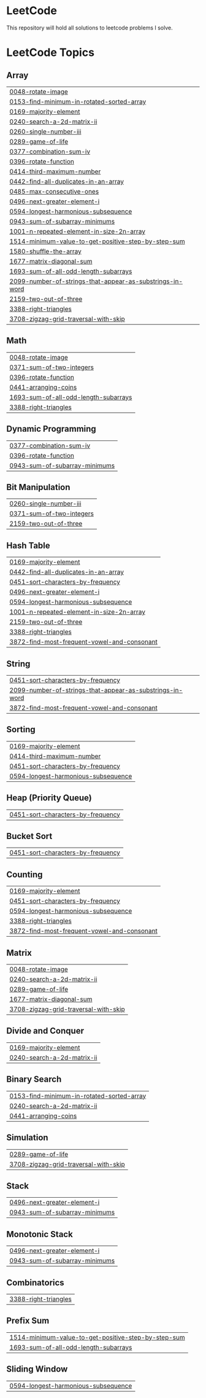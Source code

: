 # LeetCode
This repository will hold all solutions to leetcode problems I solve.

<!---LeetCode Topics Start-->
# LeetCode Topics
## Array
|  |
| ------- |
| [0048-rotate-image](https://github.com/devinbowler/LeetCode/tree/master/0048-rotate-image) |
| [0153-find-minimum-in-rotated-sorted-array](https://github.com/devinbowler/LeetCode/tree/master/0153-find-minimum-in-rotated-sorted-array) |
| [0169-majority-element](https://github.com/devinbowler/LeetCode/tree/master/0169-majority-element) |
| [0240-search-a-2d-matrix-ii](https://github.com/devinbowler/LeetCode/tree/master/0240-search-a-2d-matrix-ii) |
| [0260-single-number-iii](https://github.com/devinbowler/LeetCode/tree/master/0260-single-number-iii) |
| [0289-game-of-life](https://github.com/devinbowler/LeetCode/tree/master/0289-game-of-life) |
| [0377-combination-sum-iv](https://github.com/devinbowler/LeetCode/tree/master/0377-combination-sum-iv) |
| [0396-rotate-function](https://github.com/devinbowler/LeetCode/tree/master/0396-rotate-function) |
| [0414-third-maximum-number](https://github.com/devinbowler/LeetCode/tree/master/0414-third-maximum-number) |
| [0442-find-all-duplicates-in-an-array](https://github.com/devinbowler/LeetCode/tree/master/0442-find-all-duplicates-in-an-array) |
| [0485-max-consecutive-ones](https://github.com/devinbowler/LeetCode/tree/master/0485-max-consecutive-ones) |
| [0496-next-greater-element-i](https://github.com/devinbowler/LeetCode/tree/master/0496-next-greater-element-i) |
| [0594-longest-harmonious-subsequence](https://github.com/devinbowler/LeetCode/tree/master/0594-longest-harmonious-subsequence) |
| [0943-sum-of-subarray-minimums](https://github.com/devinbowler/LeetCode/tree/master/0943-sum-of-subarray-minimums) |
| [1001-n-repeated-element-in-size-2n-array](https://github.com/devinbowler/LeetCode/tree/master/1001-n-repeated-element-in-size-2n-array) |
| [1514-minimum-value-to-get-positive-step-by-step-sum](https://github.com/devinbowler/LeetCode/tree/master/1514-minimum-value-to-get-positive-step-by-step-sum) |
| [1580-shuffle-the-array](https://github.com/devinbowler/LeetCode/tree/master/1580-shuffle-the-array) |
| [1677-matrix-diagonal-sum](https://github.com/devinbowler/LeetCode/tree/master/1677-matrix-diagonal-sum) |
| [1693-sum-of-all-odd-length-subarrays](https://github.com/devinbowler/LeetCode/tree/master/1693-sum-of-all-odd-length-subarrays) |
| [2099-number-of-strings-that-appear-as-substrings-in-word](https://github.com/devinbowler/LeetCode/tree/master/2099-number-of-strings-that-appear-as-substrings-in-word) |
| [2159-two-out-of-three](https://github.com/devinbowler/LeetCode/tree/master/2159-two-out-of-three) |
| [3388-right-triangles](https://github.com/devinbowler/LeetCode/tree/master/3388-right-triangles) |
| [3708-zigzag-grid-traversal-with-skip](https://github.com/devinbowler/LeetCode/tree/master/3708-zigzag-grid-traversal-with-skip) |
## Math
|  |
| ------- |
| [0048-rotate-image](https://github.com/devinbowler/LeetCode/tree/master/0048-rotate-image) |
| [0371-sum-of-two-integers](https://github.com/devinbowler/LeetCode/tree/master/0371-sum-of-two-integers) |
| [0396-rotate-function](https://github.com/devinbowler/LeetCode/tree/master/0396-rotate-function) |
| [0441-arranging-coins](https://github.com/devinbowler/LeetCode/tree/master/0441-arranging-coins) |
| [1693-sum-of-all-odd-length-subarrays](https://github.com/devinbowler/LeetCode/tree/master/1693-sum-of-all-odd-length-subarrays) |
| [3388-right-triangles](https://github.com/devinbowler/LeetCode/tree/master/3388-right-triangles) |
## Dynamic Programming
|  |
| ------- |
| [0377-combination-sum-iv](https://github.com/devinbowler/LeetCode/tree/master/0377-combination-sum-iv) |
| [0396-rotate-function](https://github.com/devinbowler/LeetCode/tree/master/0396-rotate-function) |
| [0943-sum-of-subarray-minimums](https://github.com/devinbowler/LeetCode/tree/master/0943-sum-of-subarray-minimums) |
## Bit Manipulation
|  |
| ------- |
| [0260-single-number-iii](https://github.com/devinbowler/LeetCode/tree/master/0260-single-number-iii) |
| [0371-sum-of-two-integers](https://github.com/devinbowler/LeetCode/tree/master/0371-sum-of-two-integers) |
| [2159-two-out-of-three](https://github.com/devinbowler/LeetCode/tree/master/2159-two-out-of-three) |
## Hash Table
|  |
| ------- |
| [0169-majority-element](https://github.com/devinbowler/LeetCode/tree/master/0169-majority-element) |
| [0442-find-all-duplicates-in-an-array](https://github.com/devinbowler/LeetCode/tree/master/0442-find-all-duplicates-in-an-array) |
| [0451-sort-characters-by-frequency](https://github.com/devinbowler/LeetCode/tree/master/0451-sort-characters-by-frequency) |
| [0496-next-greater-element-i](https://github.com/devinbowler/LeetCode/tree/master/0496-next-greater-element-i) |
| [0594-longest-harmonious-subsequence](https://github.com/devinbowler/LeetCode/tree/master/0594-longest-harmonious-subsequence) |
| [1001-n-repeated-element-in-size-2n-array](https://github.com/devinbowler/LeetCode/tree/master/1001-n-repeated-element-in-size-2n-array) |
| [2159-two-out-of-three](https://github.com/devinbowler/LeetCode/tree/master/2159-two-out-of-three) |
| [3388-right-triangles](https://github.com/devinbowler/LeetCode/tree/master/3388-right-triangles) |
| [3872-find-most-frequent-vowel-and-consonant](https://github.com/devinbowler/LeetCode/tree/master/3872-find-most-frequent-vowel-and-consonant) |
## String
|  |
| ------- |
| [0451-sort-characters-by-frequency](https://github.com/devinbowler/LeetCode/tree/master/0451-sort-characters-by-frequency) |
| [2099-number-of-strings-that-appear-as-substrings-in-word](https://github.com/devinbowler/LeetCode/tree/master/2099-number-of-strings-that-appear-as-substrings-in-word) |
| [3872-find-most-frequent-vowel-and-consonant](https://github.com/devinbowler/LeetCode/tree/master/3872-find-most-frequent-vowel-and-consonant) |
## Sorting
|  |
| ------- |
| [0169-majority-element](https://github.com/devinbowler/LeetCode/tree/master/0169-majority-element) |
| [0414-third-maximum-number](https://github.com/devinbowler/LeetCode/tree/master/0414-third-maximum-number) |
| [0451-sort-characters-by-frequency](https://github.com/devinbowler/LeetCode/tree/master/0451-sort-characters-by-frequency) |
| [0594-longest-harmonious-subsequence](https://github.com/devinbowler/LeetCode/tree/master/0594-longest-harmonious-subsequence) |
## Heap (Priority Queue)
|  |
| ------- |
| [0451-sort-characters-by-frequency](https://github.com/devinbowler/LeetCode/tree/master/0451-sort-characters-by-frequency) |
## Bucket Sort
|  |
| ------- |
| [0451-sort-characters-by-frequency](https://github.com/devinbowler/LeetCode/tree/master/0451-sort-characters-by-frequency) |
## Counting
|  |
| ------- |
| [0169-majority-element](https://github.com/devinbowler/LeetCode/tree/master/0169-majority-element) |
| [0451-sort-characters-by-frequency](https://github.com/devinbowler/LeetCode/tree/master/0451-sort-characters-by-frequency) |
| [0594-longest-harmonious-subsequence](https://github.com/devinbowler/LeetCode/tree/master/0594-longest-harmonious-subsequence) |
| [3388-right-triangles](https://github.com/devinbowler/LeetCode/tree/master/3388-right-triangles) |
| [3872-find-most-frequent-vowel-and-consonant](https://github.com/devinbowler/LeetCode/tree/master/3872-find-most-frequent-vowel-and-consonant) |
## Matrix
|  |
| ------- |
| [0048-rotate-image](https://github.com/devinbowler/LeetCode/tree/master/0048-rotate-image) |
| [0240-search-a-2d-matrix-ii](https://github.com/devinbowler/LeetCode/tree/master/0240-search-a-2d-matrix-ii) |
| [0289-game-of-life](https://github.com/devinbowler/LeetCode/tree/master/0289-game-of-life) |
| [1677-matrix-diagonal-sum](https://github.com/devinbowler/LeetCode/tree/master/1677-matrix-diagonal-sum) |
| [3708-zigzag-grid-traversal-with-skip](https://github.com/devinbowler/LeetCode/tree/master/3708-zigzag-grid-traversal-with-skip) |
## Divide and Conquer
|  |
| ------- |
| [0169-majority-element](https://github.com/devinbowler/LeetCode/tree/master/0169-majority-element) |
| [0240-search-a-2d-matrix-ii](https://github.com/devinbowler/LeetCode/tree/master/0240-search-a-2d-matrix-ii) |
## Binary Search
|  |
| ------- |
| [0153-find-minimum-in-rotated-sorted-array](https://github.com/devinbowler/LeetCode/tree/master/0153-find-minimum-in-rotated-sorted-array) |
| [0240-search-a-2d-matrix-ii](https://github.com/devinbowler/LeetCode/tree/master/0240-search-a-2d-matrix-ii) |
| [0441-arranging-coins](https://github.com/devinbowler/LeetCode/tree/master/0441-arranging-coins) |
## Simulation
|  |
| ------- |
| [0289-game-of-life](https://github.com/devinbowler/LeetCode/tree/master/0289-game-of-life) |
| [3708-zigzag-grid-traversal-with-skip](https://github.com/devinbowler/LeetCode/tree/master/3708-zigzag-grid-traversal-with-skip) |
## Stack
|  |
| ------- |
| [0496-next-greater-element-i](https://github.com/devinbowler/LeetCode/tree/master/0496-next-greater-element-i) |
| [0943-sum-of-subarray-minimums](https://github.com/devinbowler/LeetCode/tree/master/0943-sum-of-subarray-minimums) |
## Monotonic Stack
|  |
| ------- |
| [0496-next-greater-element-i](https://github.com/devinbowler/LeetCode/tree/master/0496-next-greater-element-i) |
| [0943-sum-of-subarray-minimums](https://github.com/devinbowler/LeetCode/tree/master/0943-sum-of-subarray-minimums) |
## Combinatorics
|  |
| ------- |
| [3388-right-triangles](https://github.com/devinbowler/LeetCode/tree/master/3388-right-triangles) |
## Prefix Sum
|  |
| ------- |
| [1514-minimum-value-to-get-positive-step-by-step-sum](https://github.com/devinbowler/LeetCode/tree/master/1514-minimum-value-to-get-positive-step-by-step-sum) |
| [1693-sum-of-all-odd-length-subarrays](https://github.com/devinbowler/LeetCode/tree/master/1693-sum-of-all-odd-length-subarrays) |
## Sliding Window
|  |
| ------- |
| [0594-longest-harmonious-subsequence](https://github.com/devinbowler/LeetCode/tree/master/0594-longest-harmonious-subsequence) |
<!---LeetCode Topics End-->